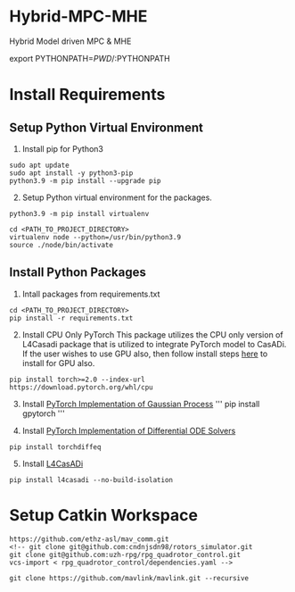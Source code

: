 # Hybrid-MPC-MHE
Hybrid Model driven MPC & MHE

export PYTHONPATH=$PWD/:$PYTHONPATH

# Install Requirements

## Setup Python Virtual Environment
1. Install pip for Python3
```
sudo apt update
sudo apt install -y python3-pip
python3.9 -m pip install --upgrade pip
```

2. Setup Python virtual environment for the packages. 
```
python3.9 -m pip install virtualenv

cd <PATH_TO_PROJECT_DIRECTORY>
virtualenv node --python=/usr/bin/python3.9
source ./node/bin/activate
```

## Install Python Packages
1. Intall packages from requirements.txt
```
cd <PATH_TO_PROJECT_DIRECTORY>
pip install -r requirements.txt
```

2. Install CPU Only PyTorch
This package utilizes the CPU only version of L4Casadi package that is utilized to integrate PyTorch model to CasADi. If the user wishes to use GPU also, then follow install steps [here](https://github.com/Tim-Salzmann/l4casadi) to install for GPU also.

```
pip install torch>=2.0 --index-url https://download.pytorch.org/whl/cpu
```

3. Install [PyTorch Implementation of Gaussian Process](https://gpytorch.ai/)
'''
pip install gpytorch
'''

4. Install [PyTorch Implementation of Differential ODE Solvers](https://github.com/rtqichen/torchdiffeq)
```
pip install torchdiffeq
```

5. Install [L4CasADi](https://github.com/Tim-Salzmann/l4casadi)
```
pip install l4casadi --no-build-isolation
```

# Setup Catkin Workspace

```
https://github.com/ethz-asl/mav_comm.git
<!-- git clone git@github.com:cndnjsdn98/rotors_simulator.git
git clone git@github.com:uzh-rpg/rpg_quadrotor_control.git
vcs-import < rpg_quadrotor_control/dependencies.yaml -->

git clone https://github.com/mavlink/mavlink.git --recursive


```